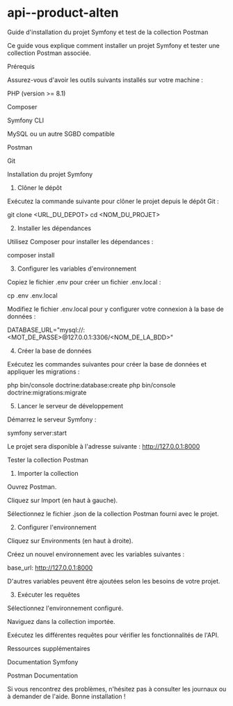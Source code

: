 # api--product-alten
Guide d'installation du projet Symfony et test de la collection Postman

Ce guide vous explique comment installer un projet Symfony et tester une collection Postman associée.

Prérequis

Assurez-vous d'avoir les outils suivants installés sur votre machine :

PHP (version >= 8.1)

Composer

Symfony CLI

MySQL ou un autre SGBD compatible

Postman

Git

Installation du projet Symfony

1. Clôner le dépôt

Exécutez la commande suivante pour clôner le projet depuis le dépôt Git :

git clone <URL_DU_DEPOT>
cd <NOM_DU_PROJET>

2. Installer les dépendances

Utilisez Composer pour installer les dépendances :

composer install

3. Configurer les variables d'environnement

Copiez le fichier .env pour créer un fichier .env.local :

cp .env .env.local

Modifiez le fichier .env.local pour y configurer votre connexion à la base de données :

DATABASE_URL="mysql://<UTILISATEUR>:<MOT_DE_PASSE>@127.0.0.1:3306/<NOM_DE_LA_BDD>"

4. Créer la base de données

Exécutez les commandes suivantes pour créer la base de données et appliquer les migrations :

php bin/console doctrine:database:create
php bin/console doctrine:migrations:migrate

5. Lancer le serveur de développement

Démarrez le serveur Symfony :

symfony server:start

Le projet sera disponible à l'adresse suivante : http://127.0.0.1:8000

Tester la collection Postman

1. Importer la collection

Ouvrez Postman.

Cliquez sur Import (en haut à gauche).

Sélectionnez le fichier .json de la collection Postman fourni avec le projet.

2. Configurer l'environnement

Cliquez sur Environments (en haut à droite).

Créez un nouvel environnement avec les variables suivantes :

base_url: http://127.0.0.1:8000

D'autres variables peuvent être ajoutées selon les besoins de votre projet.

3. Exécuter les requêtes

Sélectionnez l'environnement configuré.

Naviguez dans la collection importée.

Exécutez les différentes requêtes pour vérifier les fonctionnalités de l'API.

Ressources supplémentaires

Documentation Symfony

Postman Documentation

Si vous rencontrez des problèmes, n'hésitez pas à consulter les journaux ou à demander de l'aide. Bonne installation !
